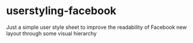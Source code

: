 userstyling-facebook
====================

Just a simple user style sheet to improve the readability of Facebook new layout through some visual hierarchy
